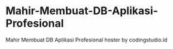 # Mahir-Membuat-DB-Aplikasi-Profesional
Mahir Membuat DB Aplikasi Profesional hoster by codingstudio.id
